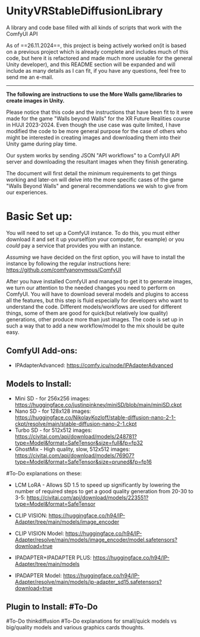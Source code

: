 # UnityVRStableDiffusionLibrary
A library and code base filled with all kinds of scripts that work with the ComfyUI API

As of ==26.11.2024==, this project is being actively worked on(it is based on a previous project which is already complete and includes much of this code, but here it is refactored and made much more useable for the general Unity developer), and this README section will be expanded and will include as many details as I can fit, if you have any questions, feel free to send me an e-mail.

---

**The following are instructions to use the More Walls game/libraries to create images in Unity.** 

Please notice that this code and the instructions that have been fit to it were made for the game "Walls beyond Walls" for the XR Future Realities course in HUJI 2023-2024. Even though the use case was quite limited, I have modified the code to be more general purpose for the case of others who might be interested in creating images and downloading them into their Unity game during play time.

Our system works by sending JSON "API workflows" to a ComfyUI API server and downloading the resultant images when they finish generating.

The document will first detail the minimum requirements to get things working and later-on will delve into the more specific cases of the game "Walls Beyond Walls" and general recommendations we wish to give from our experiences.

# Basic Set up:
You will need to set up a ComfyUI instance. To do this, you must either download it and set it up yourself(on your computer, for example) or you _could_ pay a service that provides you with an instance.

_Assuming_ we have decided on the first option, you will have to install the instance by following the regular instructions here:
https://github.com/comfyanonymous/ComfyUI

After you have installed ComfyUI and managed to get it to generate images, we turn our attention to the needed changes you need to perform on ComfyUI. You will have to download several models and plugins to access all the features, but this step is fluid especially for developers who want to understand the code. Different models/workflows are used for different things, some of them are good for quick(but relatively low quality) generations, other produce more than just images. The code is set up in such a way that to add a new workflow/model to the mix should be quite easy.

## ComfyUI Add-ons:
- IPAdapterAdvanced: https://comfy.icu/node/IPAdapterAdvanced

## Models to Install:
- Mini SD - for 256x256 images: https://huggingface.co/justinpinkney/miniSD/blob/main/miniSD.ckpt
- Nano SD - for 128x128 images: https://huggingface.co/NikolayKozloff/stable-diffusion-nano-2-1-ckpt/resolve/main/stable-diffusion-nano-2-1.ckpt
- Turbo SD - for 512x512 images: https://civitai.com/api/download/models/248781?type=Model&format=SafeTensor&size=full&fp=fp32
- GhostMix - High quality, slow, 512x512 images: https://civitai.com/api/download/models/76907?type=Model&format=SafeTensor&size=pruned&fp=fp16

#To-Do explanations on these:
- LCM LoRA - Allows SD 1.5 to speed up significantly by lowering the number of required steps to get a good quality generation from 20-30 to 3-5: https://civitai.com/api/download/models/223551?type=Model&format=SafeTensor

- CLIP VISION: https://huggingface.co/h94/IP-Adapter/tree/main/models/image_encoder
- CLIP VISION Model: https://huggingface.co/h94/IP-Adapter/resolve/main/models/image_encoder/model.safetensors?download=true

- IPADAPTER+IPADAPTER PLUS: https://huggingface.co/h94/IP-Adapter/tree/main/models
- IPADAPTER Model: https://huggingface.co/h94/IP-Adapter/resolve/main/models/ip-adapter_sd15.safetensors?download=true

## Plugin to Install: #To-Do 

#To-Do thinkdiffusion
#To-Do explanations for small/quick models vs big/quality models and various graphics cards thoughts.
